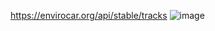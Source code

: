 https://envirocar.org/api/stable/tracks
![image](https://user-images.githubusercontent.com/43849911/77325485-69e16300-6d3e-11ea-9d51-5878fc869426.png)
